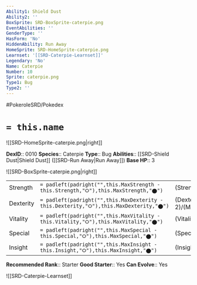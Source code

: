```yaml
---
Ability1: Shield Dust
Ability2: ''
BoxSprite: SRD-BoxSprite-caterpie.png
EventAbilities: ''
GenderType: ''
HasForm: 'No'
HiddenAbility: Run Away
HomeSprite: SRD-HomeSprite-caterpie.png
Learnset: '[[SRD-Caterpie-Learnset]]'
Legendary: 'No'
Name: Caterpie
Number: 10
Sprite: caterpie.png
Type1: Bug
Type2: ''
---
```


#PokeroleSRD/Pokedex

# `= this.name`

![[SRD-HomeSprite-caterpie.png|right]]

**DexID**:: 0010
**Species**:: Caterpie
**Type**:: Bug
**Abilities**:: [[SRD-Shield Dust|Shield Dust]] ([[SRD-Run Away|Run Away]])
**Base HP**:: 3

![[SRD-BoxSprite-caterpie.png|right]]

|           |                                                                                        |                                          |
| --------- | -------------------------------------------------------------------------------------- | ---------------------------------------- |
| Strength  | `= padleft(padright("",this.MaxStrength - this.Strength,"⭘"),this.MaxStrength,"⬤")`    | (Strength::1)/(MaxStrength::3)   |
| Dexterity | `= padleft(padright("",this.MaxDexterity - this.Dexterity,"⭘"),this.MaxDexterity,"⬤")` | (Dexterity:: 2)/(MaxDexterity::4) |
| Vitality  | `= padleft(padright("",this.MaxVitality - this.Vitality,"⭘"),this.MaxVitality,"⬤")`    | (Vitality::1)/(MaxVitality::3)   |
| Special   | `= padleft(padright("",this.MaxSpecial - this.Special,"⭘"),this.MaxSpecial,"⬤")`       | (Special::1)/(MaxSpecial::3)     |
| Insight   | `= padleft(padright("",this.MaxInsight - this.Insight,"⭘"),this.MaxInsight,"⬤")`       | (Insight::1)/(MaxInsight::3)     |

**Recommended Rank**:: Starter
**Good Starter**:: Yes
**Can Evolve**:: Yes

![[SRD-Caterpie-Learnset]]